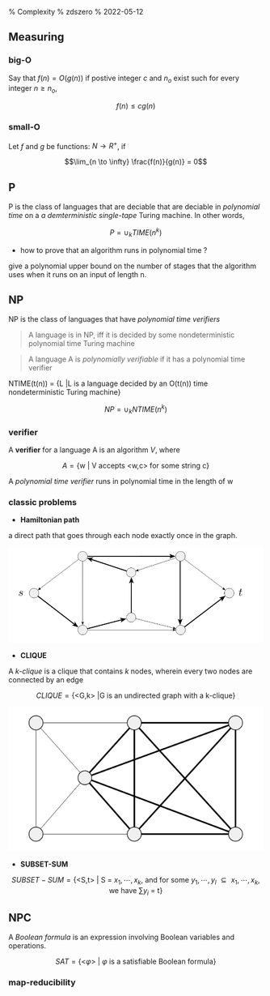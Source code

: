 % Complexity
% zdszero
% 2022-05-12

## Measuring

### big-O

Say that $f(n) = O(g(n))$ if postive integer $c$ and $n_o$ exist such for every integer $n \ge n_o$,

$$f(n) \le cg(n)$$ 

### small-O

Let $f$ and $g$ be functions: $N \rightarrow R^{+}$, if

$$\lim_{n \to \infty} \frac{f(n)}{g(n)} = 0$$ 

## P

P is the class of languages that are deciable that are deciable in *polynomial time* on a *a demterministic single-tape* Turing machine. In other words,

$$P = \cup_{k} TIME(n^k)$$ 

* how to prove that an algorithm runs in polynomial time ?

give a polynomial upper bound on the number of stages that the algorithm uses when it runs on an input of length n.

## NP

NP is the class of languages that have *polynomial time verifiers*

> A language is in NP, iff it is decided by some nondeterministic polynomial time Turing machine

> A language A is *polynomially verifiable* if it has a polynomial time verifier

NTIME(t(n)) = {L |L is a language decided by an O(t(n)) time nondeterministic Turing machine}

$$NP = \cup_{k} NTIME(n^k)$$

### verifier

A **verifier** for a language A is an algorithm *V*, where 

$$A = \text{\{w | V accepts <w,c> for some string c\}}$$

A *polynomial time verifier* runs in polynomial time in the length of w

### classic problems

* **Hamiltonian path**

a direct path that goes through each node exactly once in the graph.

![Hamiltonian path image](../docs/images/image_2022-06-01-19-39-39.png)

* **CLIQUE**

A *k-clique* is a clique that contains *k* nodes, wherein every two nodes are connected by an edge

$$CLIQUE = \text{\{<G,k> |G is an undirected graph with a k-clique\}}$$

![Clique image](../docs/images/image_2022-06-01-22-12-46.png)

* **SUBSET-SUM**

$$SUBSET-SUM = \text{\{<S,t> | S = {$x_1, \cdots, x_k$}, and for some {$y_1, \cdots, y_l$} $\subseteq$ {$x_1, \cdots, x_k$}, we have $\sum y_i$ = t\}}$$

## NPC

A *Boolean formula* is an expression involving Boolean variables and operations.

$$SAT = \text{\{<$\varphi$> | $\varphi$ is a satisfiable Boolean formula\}}$$

### map-reducibility
